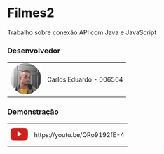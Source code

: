 # Filmes2
Trabalho sobre conexão API com Java e JavaScript


<h3>Desenvolvedor</h3>
<table style="border:0;">
    <tr>
        <td><img src="images/carlos.png" alt="" style="height: 70px;"></td>
        <td><p>Carlos Eduardo - 006564</p></td>
    </tr>
</table>

<h3>Demonstração</h3>
<table border="0";>
    <tr>
        <td><img src="images/youtube.png" alt="" style="height: 40px;"></td>
        <td><p>https://youtu.be/QRo9192fE-4</p></td>
    </tr>
</table>

